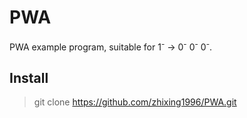 # PWA
PWA example program, suitable for 1<sup>-</sup> &rarr; 0<sup>-</sup> 0<sup>-</sup> 0<sup>-</sup>.

## Install

> git clone https://github.com/zhixing1996/PWA.git
